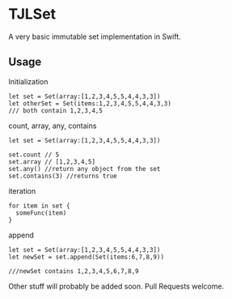 TJLSet
======
A very basic immutable set implementation in Swift.


Usage
------

Initialization
```
let set = Set(array:[1,2,3,4,5,5,4,4,3,3])
let otherSet = Set(items:1,2,3,4,5,5,4,4,3,3)
/// both contain 1,2,3,4,5
```

count, array, any, contains
```
let set = Set(array:[1,2,3,4,5,5,4,4,3,3])

set.count // 5
set.array // [1,2,3,4,5]
set.any() //return any object from the set
set.contains(3) //returns true
```

iteration
```
for item in set {
  someFunc(item)
}
```
append

```
let set = Set(array:[1,2,3,4,5,5,4,4,3,3])
let newSet = set.append(Set(items:6,7,8,9))

///newSet contains 1,2,3,4,5,6,7,8,9
```

Other stuff will probably be added soon. Pull Requests welcome.
